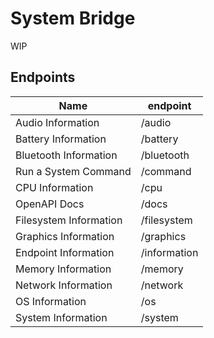 # System Bridge

WIP

## Endpoints

| Name                   | endpoint     |
| ---------------------- | ------------ |
| Audio Information      | /audio       |
| Battery Information    | /battery     |
| Bluetooth Information  | /bluetooth   |
| Run a System Command   | /command     |
| CPU Information        | /cpu         |
| OpenAPI Docs           | /docs        |
| Filesystem Information | /filesystem  |
| Graphics Information   | /graphics    |
| Endpoint Information   | /information |
| Memory Information     | /memory      |
| Network Information    | /network     |
| OS Information         | /os          |
| System Information     | /system      |
